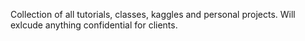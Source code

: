 Collection of all tutorials, classes, kaggles and personal projects. Will exlcude anything confidential for clients. 
